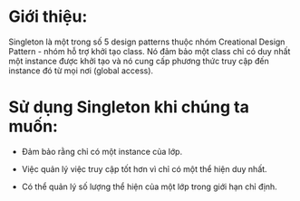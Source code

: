 # Giới thiệu:

Singleton là một trong số 5 design patterns thuộc nhóm Creational Design Pattern - nhóm hỗ trợ khởi tạo class. Nó đảm bảo một class chỉ có duy nhất một instance được khởi tạo và nó cung cấp phương thức truy cập đến instance đó từ mọi nơi (global access).

# Sử dụng Singleton khi chúng ta muốn:

- Đảm bảo rằng chỉ có một instance của lớp.

- Việc quản lý việc truy cập tốt hơn vì chỉ có một thể hiện duy nhất.

- Có thể quản lý số lượng thể hiện của một lớp trong giới hạn chỉ định.
